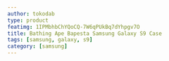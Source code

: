 ```yaml
---
author: tokodab
type: product
featimg: 1IPMbhbChYQoCQ-7W6qPUkBq7dYhpgv7O
title: Bathing Ape Bapesta Samsung Galaxy S9 Case
tags: [samsung, galaxy, s9]
category: [samsung]
---
```

